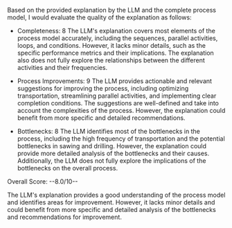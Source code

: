 Based on the provided explanation by the LLM and the complete process model, I would evaluate the quality of the explanation as follows:

* Completeness: 8
The LLM's explanation covers most elements of the process model accurately, including the sequences, parallel activities, loops, and conditions. However, it lacks minor details, such as the specific performance metrics and their implications. The explanation also does not fully explore the relationships between the different activities and their frequencies.

* Process Improvements: 9
The LLM provides actionable and relevant suggestions for improving the process, including optimizing transportation, streamlining parallel activities, and implementing clear completion conditions. The suggestions are well-defined and take into account the complexities of the process. However, the explanation could benefit from more specific and detailed recommendations.

* Bottlenecks: 8
The LLM identifies most of the bottlenecks in the process, including the high frequency of transportation and the potential bottlenecks in sawing and drilling. However, the explanation could provide more detailed analysis of the bottlenecks and their causes. Additionally, the LLM does not fully explore the implications of the bottlenecks on the overall process.

Overall Score: --8.0/10--

The LLM's explanation provides a good understanding of the process model and identifies areas for improvement. However, it lacks minor details and could benefit from more specific and detailed analysis of the bottlenecks and recommendations for improvement.